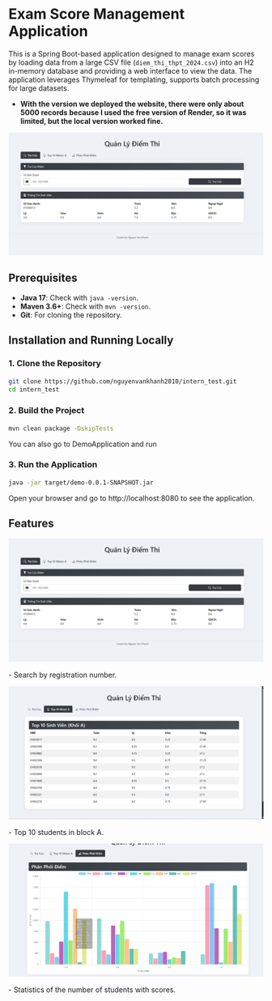 # Exam Score Management Application

This is a Spring Boot-based application designed to manage exam scores by loading data from a large CSV file (`diem_thi_thpt_2024.csv`) into an H2 in-memory database and providing a web interface to view the data. The application leverages Thymeleaf for templating, supports batch processing for large datasets.
- **With the version we deployed the website, there were only about 5000 records because I used the free version of Render, so it was limited, but the local version worked fine.**

<p align="center">
  <img src="https://raw.githubusercontent.com/nguyenvankhanh2010/intern_test/main/anh1.png" alt="Application Interface" title="Main Interface of Exam Score Management">
</p>

## Prerequisites
- **Java 17**: Check with `java -version`.
- **Maven 3.6+**: Check with `mvn -version`.
- **Git**: For cloning the repository.

## Installation and Running Locally

### 1. Clone the Repository
```bash
git clone https://github.com/nguyenvankhanh2010/intern_test.git
cd intern_test
```

### 2. Build the Project
```bash
mvn clean package -DskipTests
```
You can also go to DemoApplication and run

### 3. Run the Application
```bash
java -jar target/demo-0.0.1-SNAPSHOT.jar
```
Open your browser and go to http://localhost:8080 to see the application.
## Features
<p align="center">
  <img src="https://raw.githubusercontent.com/nguyenvankhanh2010/intern_test/main/anh1.png" alt="Main Interface" title="Main Interface of Exam Score Management">
</p>
- Search by registration number.

<p align="center">
  <img src="https://raw.githubusercontent.com/nguyenvankhanh2010/intern_test/main/anh2.png" alt="Search Feature" title="Search by Registration Number">
</p>
- Top 10 students in block A.

<p align="center">
  <img src="https://raw.githubusercontent.com/nguyenvankhanh2010/intern_test/main/anh3.png" alt="Statistics" title="Statistics of Scores">
</p>
- Statistics of the number of students with scores.
